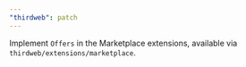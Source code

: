 ```yaml
---
"thirdweb": patch
---
```


Implement `Offers` in the Marketplace extensions, available via `thirdweb/extensions/marketplace`.

